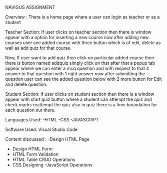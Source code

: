 NAVIGUS ASSIGNMENT 

Overview : 
There is a home page where a user can login as teacher or as a student

Teacher Section:
If user clicks on teacher section then there is window appear with a option for inserting a new course now after adding new  courses user see added course with three button which is of edit, delete as well as add quiz for that course.

Now, If user want to add quiz then click on particular added course then there is button named addquiz simply click on that after that a popup tab appear where we can enter a mcq question and with respect to that 4 answer to that question with 1 right answer
now after submitting the question user can see the added question below with 2 more button for Edit and delete question.

Student Section:
If user clicks on student section then there is a window appear with start quiz button where a student can attempt the quiz and check marks reattempt the quiz also in quiz there is a time boundation for each question out there.

Languages Used:
-HTML
-CSS
-JAVASCRIPT

Software Used:
Visual Studio Code 
 
Content discussed :
-Design HTML Page 
- Design HTML Form
- HTML Form Validation
- HTML Table CRUD Operations
- CSS Designing
-JavaScript Operations



 